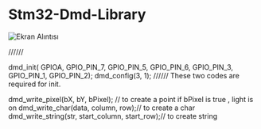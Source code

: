 # Stm32-Dmd-Library
![Ekran Alıntısı](https://user-images.githubusercontent.com/44433690/123240561-15043d80-d4e9-11eb-9abe-444940ebb6f0.PNG)

	
//////	

dmd_init( GPIOA, GPIO_PIN_7, GPIO_PIN_5, GPIO_PIN_6, GPIO_PIN_3, GPIO_PIN_1,
GPIO_PIN_2); 
dmd_config(3, 1);
//////
These two codes are required for init.


dmd_write_pixel(bX, bY, bPixel); // to create a point if bPixel is true , light is on
dmd_write_char(data, column, row);// to create a char 
dmd_write_string(str, start_column, start_row);// to create  string
 
